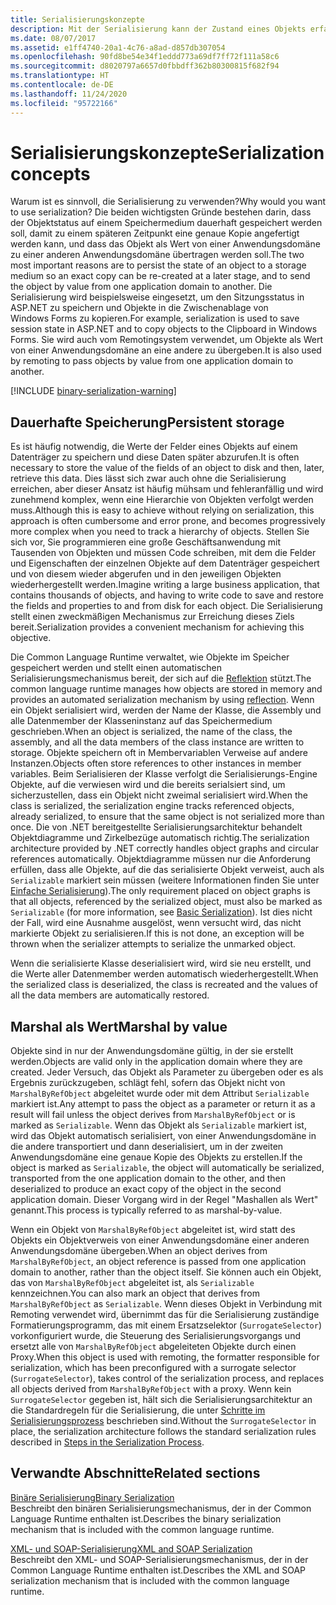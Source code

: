 ```yaml
---
title: Serialisierungskonzepte
description: Mit der Serialisierung kann der Zustand eines Objekts erfasst werden, sodass eine Kopie erstellt oder ein Objekt nach Wert von einer Anwendungsdomäne an eine andere gesendet werden kann.
ms.date: 08/07/2017
ms.assetid: e1ff4740-20a1-4c76-a8ad-d857db307054
ms.openlocfilehash: 90fd8be54e34f1eddd773a69df7ff72f111a58c6
ms.sourcegitcommit: d8020797a6657d0fbbdff362b80300815f682f94
ms.translationtype: HT
ms.contentlocale: de-DE
ms.lasthandoff: 11/24/2020
ms.locfileid: "95722166"
---
```

# <a name="serialization-concepts"></a><span data-ttu-id="c10b8-103">Serialisierungskonzepte</span><span class="sxs-lookup"><span data-stu-id="c10b8-103">Serialization concepts</span></span>

<span data-ttu-id="c10b8-104">Warum ist es sinnvoll, die Serialisierung zu verwenden?</span><span class="sxs-lookup"><span data-stu-id="c10b8-104">Why would you want to use serialization?</span></span> <span data-ttu-id="c10b8-105">Die beiden wichtigsten Gründe bestehen darin, dass der Objektstatus auf einem Speichermedium dauerhaft gespeichert werden soll, damit zu einem späteren Zeitpunkt eine genaue Kopie angefertigt werden kann, und dass das Objekt als Wert von einer Anwendungsdomäne zu einer anderen Anwendungsdomäne übertragen werden soll.</span><span class="sxs-lookup"><span data-stu-id="c10b8-105">The two most important reasons are to persist the state of an object to a storage medium so an exact copy can be re-created at a later stage, and to send the object by value from one application domain to another.</span></span> <span data-ttu-id="c10b8-106">Die Serialisierung wird beispielsweise eingesetzt, um den Sitzungsstatus in ASP.NET zu speichern und Objekte in die Zwischenablage von Windows&#160;Forms zu kopieren.</span><span class="sxs-lookup"><span data-stu-id="c10b8-106">For example, serialization is used to save session state in ASP.NET and to copy objects to the Clipboard in Windows Forms.</span></span> <span data-ttu-id="c10b8-107">Sie wird auch vom Remotingsystem verwendet, um Objekte als Wert von einer Anwendungsdomäne an eine andere zu übergeben.</span><span class="sxs-lookup"><span data-stu-id="c10b8-107">It is also used by remoting to pass objects by value from one application domain to another.</span></span>

[!INCLUDE [binary-serialization-warning](../../../includes/binary-serialization-warning.md)]

## <a name="persistent-storage"></a><span data-ttu-id="c10b8-108">Dauerhafte Speicherung</span><span class="sxs-lookup"><span data-stu-id="c10b8-108">Persistent storage</span></span>

<span data-ttu-id="c10b8-109">Es ist häufig notwendig, die Werte der Felder eines Objekts auf einem Datenträger zu speichern und diese Daten später abzurufen.</span><span class="sxs-lookup"><span data-stu-id="c10b8-109">It is often necessary to store the value of the fields of an object to disk and then, later, retrieve this data.</span></span> <span data-ttu-id="c10b8-110">Dies lässt sich zwar auch ohne die Serialisierung erreichen, aber dieser Ansatz ist häufig mühsam und fehleranfällig und wird zunehmend komplex, wenn eine Hierarchie von Objekten verfolgt werden muss.</span><span class="sxs-lookup"><span data-stu-id="c10b8-110">Although this is easy to achieve without relying on serialization, this approach is often cumbersome and error prone, and becomes progressively more complex when you need to track a hierarchy of objects.</span></span> <span data-ttu-id="c10b8-111">Stellen Sie sich vor, Sie programmieren eine große Geschäftsanwendung mit Tausenden von Objekten und müssen Code schreiben, mit dem die Felder und Eigenschaften der einzelnen Objekte auf dem Datenträger gespeichert und von diesem wieder abgerufen und in den jeweiligen Objekten wiederhergestellt werden.</span><span class="sxs-lookup"><span data-stu-id="c10b8-111">Imagine writing a large business application, that contains thousands of objects, and having to write code to save and restore the fields and properties to and from disk for each object.</span></span> <span data-ttu-id="c10b8-112">Die Serialisierung stellt einen zweckmäßigen Mechanismus zur Erreichung dieses Ziels bereit.</span><span class="sxs-lookup"><span data-stu-id="c10b8-112">Serialization provides a convenient mechanism for achieving this objective.</span></span>

<span data-ttu-id="c10b8-113">Die Common Language Runtime verwaltet, wie Objekte im Speicher gespeichert werden und stellt einen automatischen Serialisierungsmechanismus bereit, der sich auf die [Reflektion](../../framework/reflection-and-codedom/reflection.md) stützt.</span><span class="sxs-lookup"><span data-stu-id="c10b8-113">The common language runtime manages how objects are stored in memory and provides an automated serialization mechanism by using [reflection](../../framework/reflection-and-codedom/reflection.md).</span></span> <span data-ttu-id="c10b8-114">Wenn ein Objekt serialisiert wird, werden der Name der Klasse, die Assembly und alle Datenmember der Klasseninstanz auf das Speichermedium geschrieben.</span><span class="sxs-lookup"><span data-stu-id="c10b8-114">When an object is serialized, the name of the class, the assembly, and all the data members of the class instance are written to storage.</span></span> <span data-ttu-id="c10b8-115">Objekte speichern oft in Membervariablen Verweise auf andere Instanzen.</span><span class="sxs-lookup"><span data-stu-id="c10b8-115">Objects often store references to other instances in member variables.</span></span> <span data-ttu-id="c10b8-116">Beim Serialisieren der Klasse verfolgt die Serialisierungs-Engine Objekte, auf die verwiesen wird und die bereits serialsiert sind, um sicherzustellen, dass ein Objekt nicht zweimal serialisiert wird.</span><span class="sxs-lookup"><span data-stu-id="c10b8-116">When the class is serialized, the serialization engine tracks referenced objects, already serialized, to ensure that the same object is not serialized more than once.</span></span> <span data-ttu-id="c10b8-117">Die von .NET bereitgestellte Serialisierungsarchitektur behandelt Objektdiagramme und Zirkelbezüge automatisch richtig.</span><span class="sxs-lookup"><span data-stu-id="c10b8-117">The serialization architecture provided by .NET correctly handles object graphs and circular references automatically.</span></span> <span data-ttu-id="c10b8-118">Objektdiagramme müssen nur die Anforderung erfüllen, dass alle Objekte, auf die das serialisierte Objekt verweist, auch als `Serializable` markiert sein müssen (weitere Informationen finden Sie unter [Einfache Serialisierung](basic-serialization.md)).</span><span class="sxs-lookup"><span data-stu-id="c10b8-118">The only requirement placed on object graphs is that all objects, referenced by the serialized object, must also be marked as `Serializable` (for more information, see [Basic Serialization](basic-serialization.md)).</span></span> <span data-ttu-id="c10b8-119">Ist dies nicht der Fall, wird eine Ausnahme ausgelöst, wenn versucht wird, das nicht markierte Objekt zu serialisieren.</span><span class="sxs-lookup"><span data-stu-id="c10b8-119">If this is not done, an exception will be thrown when the serializer attempts to serialize the unmarked object.</span></span>

<span data-ttu-id="c10b8-120">Wenn die serialisierte Klasse deserialisiert wird, wird sie neu erstellt, und die Werte aller Datenmember werden automatisch wiederhergestellt.</span><span class="sxs-lookup"><span data-stu-id="c10b8-120">When the serialized class is deserialized, the class is recreated and the values of all the data members are automatically restored.</span></span>

## <a name="marshal-by-value"></a><span data-ttu-id="c10b8-121">Marshal als Wert</span><span class="sxs-lookup"><span data-stu-id="c10b8-121">Marshal by value</span></span>

<span data-ttu-id="c10b8-122">Objekte sind in nur der Anwendungsdomäne gültig, in der sie erstellt werden.</span><span class="sxs-lookup"><span data-stu-id="c10b8-122">Objects are valid only in the application domain where they are created.</span></span> <span data-ttu-id="c10b8-123">Jeder Versuch, das Objekt als Parameter zu übergeben oder es als Ergebnis zurückzugeben, schlägt fehl, sofern das Objekt nicht von `MarshalByRefObject` abgeleitet wurde oder mit dem Attribut `Serializable` markiert ist.</span><span class="sxs-lookup"><span data-stu-id="c10b8-123">Any attempt to pass the object as a parameter or return it as a result will fail unless the object derives from `MarshalByRefObject` or is marked as `Serializable`.</span></span> <span data-ttu-id="c10b8-124">Wenn das Objekt als `Serializable` markiert ist, wird das Objekt automatisch serialisiert, von einer Anwendungsdomäne in die andere transportiert und dann deserialisiert, um in der zweiten Anwendungsdomäne eine genaue Kopie des Objekts zu erstellen.</span><span class="sxs-lookup"><span data-stu-id="c10b8-124">If the object is marked as `Serializable`, the object will automatically be serialized, transported from the one application domain to the other, and then deserialized to produce an exact copy of the object in the second application domain.</span></span> <span data-ttu-id="c10b8-125">Dieser Vorgang wird in der Regel "Mashallen als Wert" genannt.</span><span class="sxs-lookup"><span data-stu-id="c10b8-125">This process is typically referred to as marshal-by-value.</span></span>

<span data-ttu-id="c10b8-126">Wenn ein Objekt von `MarshalByRefObject` abgeleitet ist, wird statt des Objekts ein Objektverweis von einer Anwendungsdomäne einer anderen Anwendungsdomäne übergeben.</span><span class="sxs-lookup"><span data-stu-id="c10b8-126">When an object derives from `MarshalByRefObject`, an object reference is passed from one application domain to another, rather than the object itself.</span></span> <span data-ttu-id="c10b8-127">Sie können auch ein Objekt, das von `MarshalByRefObject` abgeleitet ist, als `Serializable` kennzeichnen.</span><span class="sxs-lookup"><span data-stu-id="c10b8-127">You can also mark an object that derives from `MarshalByRefObject` as `Serializable`.</span></span> <span data-ttu-id="c10b8-128">Wenn dieses Objekt in Verbindung mit Remoting verwendet wird, übernimmt das für die Serialisierung zuständige Formatierungsprogramm, das mit einem Ersatzselektor (`SurrogateSelector`) vorkonfiguriert wurde, die Steuerung des Serialisierungsvorgangs und ersetzt alle von `MarshalByRefObject` abgeleiteten Objekte durch einen Proxy.</span><span class="sxs-lookup"><span data-stu-id="c10b8-128">When this object is used with remoting, the formatter responsible for serialization, which has been preconfigured with a surrogate selector (`SurrogateSelector`), takes control of the serialization process, and replaces all objects derived from `MarshalByRefObject` with a proxy.</span></span> <span data-ttu-id="c10b8-129">Wenn kein `SurrogateSelector` gegeben ist, hält sich die Serialisierungsarchitektur an die Standardregeln für die Serialisierung, die unter [Schritte im Serialisierungsprozess](steps-in-the-serialization-process.md) beschrieben sind.</span><span class="sxs-lookup"><span data-stu-id="c10b8-129">Without the `SurrogateSelector` in place, the serialization architecture follows the standard serialization rules described in [Steps in the Serialization Process](steps-in-the-serialization-process.md).</span></span>  

## <a name="related-sections"></a><span data-ttu-id="c10b8-130">Verwandte Abschnitte</span><span class="sxs-lookup"><span data-stu-id="c10b8-130">Related sections</span></span>  

 [<span data-ttu-id="c10b8-131">Binäre Serialisierung</span><span class="sxs-lookup"><span data-stu-id="c10b8-131">Binary Serialization</span></span>](binary-serialization.md)  
 <span data-ttu-id="c10b8-132">Beschreibt den binären Serialisierungsmechanismus, der in der Common Language Runtime enthalten ist.</span><span class="sxs-lookup"><span data-stu-id="c10b8-132">Describes the binary serialization mechanism that is included with the common language runtime.</span></span>
  
 [<span data-ttu-id="c10b8-133">XML- und SOAP-Serialisierung</span><span class="sxs-lookup"><span data-stu-id="c10b8-133">XML and SOAP Serialization</span></span>](xml-and-soap-serialization.md)  
 <span data-ttu-id="c10b8-134">Beschreibt den XML- und SOAP-Serialisierungsmechanismus, der in der Common Language Runtime enthalten ist.</span><span class="sxs-lookup"><span data-stu-id="c10b8-134">Describes the XML and SOAP serialization mechanism that is included with the common language runtime.</span></span>
